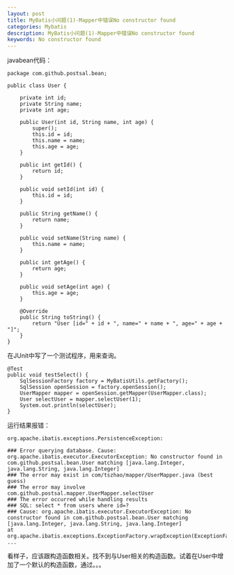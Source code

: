 ```yaml
---
layout: post
title: MyBatis小问题(1)-Mapper中错误No constructor found
categories: Mybatis
description: MyBatis小问题(1)-Mapper中错误No constructor found
keywords: No constructor found
---
```

javabean代码：

	package com.github.postsal.bean;
	
	public class User {
	
	    private int id;
	    private String name;
	    private int age;
	    
	    public User(int id, String name, int age) {
	        super();
	        this.id = id;
	        this.name = name;
	        this.age = age;
	    }
	
	    public int getId() {
	        return id;
	    }
	
	    public void setId(int id) {
	        this.id = id;
	    }
	
	    public String getName() {
	        return name;
	    }
	
	    public void setName(String name) {
	        this.name = name;
	    }
	
	    public int getAge() {
	        return age;
	    }
	
	    public void setAge(int age) {
	        this.age = age;
	    }
	
	    @Override
	    public String toString() {
	        return "User [id=" + id + ", name=" + name + ", age=" + age + "]";
	    }
	}

在JUnit中写了一个测试程序，用来查询。

	@Test
	public void testSelect() {
	    SqlSessionFactory factory = MyBatisUtils.getFactory();
	    SqlSession openSession = factory.openSession();
	    UserMapper mapper = openSession.getMapper(UserMapper.class);
	    User selectUser = mapper.selectUser(1);
	    System.out.println(selectUser);
	}

运行结果报错：

	org.apache.ibatis.exceptions.PersistenceException: 
	
	### Error querying database. Cause: org.apache.ibatis.executor.ExecutorException: No constructor found in com.github.postsal.bean.User matching [java.lang.Integer, java.lang.String, java.lang.Integer]
	### The error may exist in com/tszhao/mapper/UserMapper.java (best guess)
	### The error may involve com.github.postsal.mapper.UserMapper.selectUser
	### The error occurred while handling results
	### SQL: select * from users where id=?
	### Cause: org.apache.ibatis.executor.ExecutorException: No constructor found in com.github.postsal.bean.User matching [java.lang.Integer, java.lang.String, java.lang.Integer]
	at org.apache.ibatis.exceptions.ExceptionFactory.wrapException(ExceptionFactory.java:30)
	...

看样子，应该跟构造函数相关。找不到与User相关的构造函数。试着在User中增加了一个默认的构造函数，通过。。。

